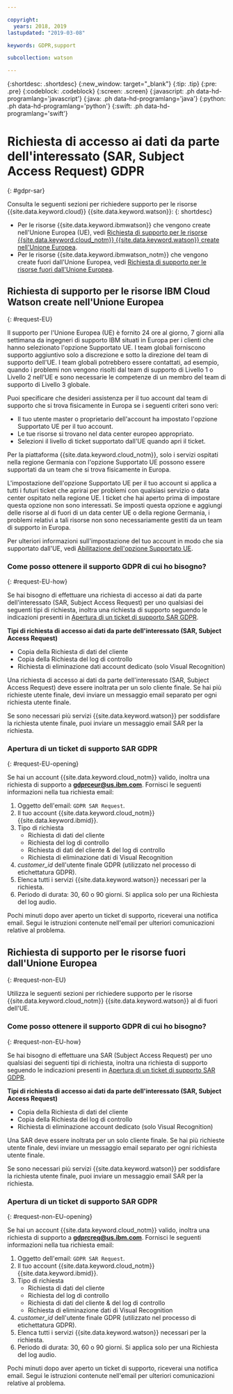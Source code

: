 ```yaml
---

copyright:
  years: 2018, 2019
lastupdated: "2019-03-08"

keywords: GDPR,support

subcollection: watson

---
```


{:shortdesc: .shortdesc}
{:new_window: target="_blank"}
{:tip: .tip}
{:pre: .pre}
{:codeblock: .codeblock}
{:screen: .screen}
{:javascript: .ph data-hd-programlang='javascript'}
{:java: .ph data-hd-programlang='java'}
{:python: .ph data-hd-programlang='python'}
{:swift: .ph data-hd-programlang='swift'}

# Richiesta di accesso ai dati da parte dell'interessato (SAR, Subject Access Request) GDPR
{: #gdpr-sar}

Consulta le seguenti sezioni per richiedere supporto per le risorse {{site.data.keyword.cloud}} {{site.data.keyword.watson}}:
{: shortdesc}

-   Per le risorse {{site.data.keyword.ibmwatson}} che vengono create nell'Unione Europea (UE), vedi [Richiesta di supporto per le risorse {{site.data.keyword.cloud_notm}} {{site.data.keyword.watson}} create nell'Unione Europea](#request-EU).
-   Per le risorse {{site.data.keyword.ibmwatson_notm}} che vengono create fuori dall'Unione Europea, vedi [Richiesta di supporto per le risorse fuori dall'Unione Europea](#request-non-EU).

## Richiesta di supporto per le risorse IBM Cloud Watson create nell'Unione Europea
{: #request-EU}

Il supporto per l'Unione Europea (UE) è fornito 24 ore al giorno, 7 giorni alla settimana da ingegneri di supporto IBM situati in Europa per i clienti che hanno selezionato l'opzione Supportato UE. I team globali forniscono supporto aggiuntivo solo a discrezione e sotto la direzione del team di supporto dell'UE. I team globali potrebbero essere contattati, ad esempio, quando i problemi non vengono risolti dal team di supporto di Livello 1 o Livello 2 nell'UE e sono necessarie le competenze di un membro del team di supporto di Livello 3 globale.

Puoi specificare che desideri assistenza per il tuo account dal team di supporto che si trova fisicamente in Europa se i seguenti criteri sono veri:

-   Il tuo utente master o proprietario dell'account ha impostato l'opzione Supportato UE per il tuo account.
-   Le tue risorse si trovano nel data center europeo appropriato.
-   Selezioni il livello di ticket supportato dall'UE quando apri il ticket.

Per la piattaforma {{site.data.keyword.cloud_notm}}, solo i servizi ospitati nella regione Germania con l'opzione Supportato UE possono essere supportati da un team che si trova fisicamente in Europa.

L'impostazione dell'opzione Supportato UE per il tuo account si applica a tutti i futuri ticket che aprirai per problemi con qualsiasi servizio o data center ospitato nella regione UE. I ticket che hai aperto prima di impostare questa opzione non sono interessati. Se imposti questa opzione e aggiungi delle risorse al di fuori di un data center UE o della regione Germania, i problemi relativi a tali risorse non sono necessariamente gestiti da un team di supporto in Europa.

Per ulteriori informazioni sull'impostazione del tuo account in modo che sia supportato dall'UE, vedi [Abilitazione dell'opzione Supportato UE](/docs/account?topic=account-eu-hipaa-supported#eu-hipaa-supported).

### Come posso ottenere il supporto GDPR di cui ho bisogno?
{: #request-EU-how}

Se hai bisogno di effettuare una richiesta di accesso ai dati da parte dell'interessato (SAR, Subject Access Request) per uno qualsiasi dei seguenti tipi di richiesta, inoltra una richiesta di supporto seguendo le indicazioni presenti in [Apertura di un ticket di supporto SAR GDPR](#request-EU-opening).

**Tipi di richiesta di accesso ai dati da parte dell'interessato (SAR, Subject Access Request)**

-   Copia della Richiesta di dati del cliente
-   Copia della Richiesta del log di controllo
-   Richiesta di eliminazione dati account dedicato (solo Visual Recognition)

Una richiesta di accesso ai dati da parte dell'interessato (SAR, Subject Access Request) deve essere inoltrata per un solo cliente finale. Se hai più richieste utente finale, devi inviare un messaggio email separato per ogni richiesta utente finale.

Se sono necessari più servizi {{site.data.keyword.watson}} per soddisfare la richiesta utente finale, puoi inviare un messaggio email SAR per la richiesta.

### Apertura di un ticket di supporto SAR GDPR
{: #request-EU-opening}

Se hai un account {{site.data.keyword.cloud_notm}} valido, inoltra una richiesta di supporto a **gdprceur@us.ibm.com**. Fornisci le seguenti informazioni nella tua richiesta email:

1.  Oggetto dell'email: `GDPR SAR Request`.
1.  Il tuo account {{site.data.keyword.cloud_notm}} {{site.data.keyword.ibmid}}.
1.  Tipo di richiesta
    -   Richiesta di dati del cliente
    -   Richiesta del log di controllo
    -   Richiesta di dati del cliente & del log di controllo
    -   Richiesta di eliminazione dati di Visual Recognition
1.  *customer_id* dell'utente finale GDPR (utilizzato nel processo di etichettatura GDPR).
1.  Elenca tutti i servizi {{site.data.keyword.watson}} necessari per la richiesta.
1.  Periodo di durata: 30, 60 o 90 giorni. Si applica solo per una Richiesta del log audio. 

Pochi minuti dopo aver aperto un ticket di supporto, riceverai una notifica email. Segui le istruzioni contenute nell'email per ulteriori comunicazioni relative al problema.

## Richiesta di supporto per le risorse fuori dall'Unione Europea
{: #request-non-EU}

Utilizza le seguenti sezioni per richiedere supporto per le risorse {{site.data.keyword.cloud_notm}} {{site.data.keyword.watson}} al di fuori dell'UE.

### Come posso ottenere il supporto GDPR di cui ho bisogno?
{: #request-non-EU-how}

Se hai bisogno di effettuare una SAR (Subject Access Request) per uno qualsiasi dei seguenti tipi di richiesta, inoltra una richiesta di supporto seguendo le indicazioni presenti in [Apertura di un ticket di supporto SAR GDPR](#request-non-EU-opening).

**Tipi di richiesta di accesso ai dati da parte dell'interessato (SAR, Subject Access Request)**

-   Copia della Richiesta di dati del cliente
-   Copia della Richiesta del log di controllo
-   Richiesta di eliminazione account dedicato (solo Visual Recognition)

Una SAR deve essere inoltrata per un solo cliente finale. Se hai più richieste utente finale, devi inviare un messaggio email separato per ogni richiesta utente finale.

Se sono necessari più servizi {{site.data.keyword.watson}} per soddisfare la richiesta utente finale, puoi inviare un messaggio email SAR per la richiesta.

### Apertura di un ticket di supporto SAR GDPR
{: #request-non-EU-opening}

Se hai un account {{site.data.keyword.cloud_notm}} valido, inoltra una richiesta di supporto a **gdprcreq@us.ibm.com**. Fornisci le seguenti informazioni nella tua richiesta email:

1.  Oggetto dell'email: `GDPR SAR Request`.
1.  Il tuo account {{site.data.keyword.cloud_notm}} {{site.data.keyword.ibmid}}.
1.  Tipo di richiesta
    -   Richiesta di dati del cliente
    -   Richiesta del log di controllo
    -   Richiesta di dati del cliente & del log di controllo
    -   Richiesta di eliminazione dati di Visual Recognition
1.  *customer_id* dell'utente finale GDPR (utilizzato nel processo di etichettatura GDPR).
1.  Elenca tutti i servizi {{site.data.keyword.watson}} necessari per la richiesta.
1.  Periodo di durata: 30, 60 o 90 giorni. Si applica solo per una Richiesta del log audio. 

Pochi minuti dopo aver aperto un ticket di supporto, riceverai una notifica email. Segui le istruzioni contenute nell'email per ulteriori comunicazioni relative al problema.
